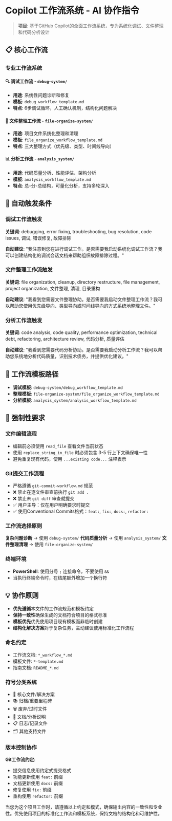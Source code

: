 # Copilot 工作流系统 - AI 协作指令

> **项目**: 基于GitHub Copilot的全面工作流系统，专为系统化调试、文件整理和代码分析设计

## 📋 核心工作流

### 专业工作流系统

#### 🔍 调试工作流 - `debug-system/`

- **用途**: 系统性问题诊断和修复
- **模板**: `debug_workflow_template.md`
- **特点**: 6步调试循环，人工确认机制，结构化问题解决

#### 📁 文件整理工作流 - `file-organize-system/`

- **用途**: 项目文件系统化整理和清理
- **模板**: `file_organize_workflow_template.md`
- **特点**: 三大整理方式（优先级、类型、时间线导向）

#### 📊 分析工作流 - `analysis_system/`

- **用途**: 代码质量分析、性能评估、架构分析
- **模板**: `analysis_workflow_template.md`
- **特点**: 总-分-总结构，可量化分析，支持多轮深入

## 🔄 自动触发条件

### 调试工作流触发

**关键词**: debugging, error fixing, troubleshooting, bug resolution, code issues, 调试, 错误修复, 故障排除

**自动建议**: "我注意到您在进行调试工作。是否需要我启动系统化调试工作流？我可以创建结构化的调试会话文档来帮助组织故障排除过程。"

### 文件整理工作流触发

**关键词**: file organization, cleanup, directory restructure, file management, project organization, 文件整理, 清理, 目录重构

**自动建议**: "我看到您需要文件整理协助。是否需要我启动文件整理工作流？我可以帮助您使用优先级导向、类型导向或时间线导向的方式系统地整理文件。"

### 分析工作流触发

**关键词**: code analysis, code quality, performance optimization, technical debt, refactoring, architecture review, 代码分析, 质量评估

**自动建议**: "我看到您需要代码分析协助。是否需要我启动分析工作流？我可以帮助您系统地分析代码质量，识别技术债务，并提供优化建议。"

## 📁 工作流模板路径

- **调试模板**: `debug-system/debug_workflow_template.md`
- **整理模板**: `file-organize-system/file_organize_workflow_template.md`
- **分析模板**: `analysis_system/analysis_workflow_template.md`

## 🚨 强制性要求

### 文件编辑流程

- 编辑前必须使用 `read_file` 查看文件当前状态
- 使用 `replace_string_in_file` 时必须包含 3-5 行上下文确保唯一性
- 避免重复现有代码，使用 `...existing code...` 注释表示

### Git提交工作流程

- 严格遵循 `git-commit-workflow.md` 规范
- ❌ 禁止在逐文件审查前执行 `git add .`
- ❌ 禁止未 `git diff` 审查就提交
- ✅ 用户主导：仅在用户明确要求时提交
- ✅ 使用Conventional Commits格式：`feat:`, `fix:`, `docs:`, `refactor:`

### 工作流选择原则

**复杂问题诊断** → 使用 `debug-system/`
**代码质量分析** → 使用 `analysis_system/`
**文件整理清理** → 使用 `file-organize-system/`

### 终端环境

- **PowerShell**: 使用分号 `;` 连接命令，不要使用 `&&`
- 当执行终端命令时，在结尾额外增加一个换行符

## 💡 协作原则

- **优先遵循**本文件的工作流规范和模板约定
- **保持一致性**确保生成的文档符合项目的格式标准
- **模板优先**优先使用项目现有模板而非临时创建
- **结构化解决方案**对于复杂任务，主动建议使用标准化工作流程

### 命名约定

- 工作流文档: `*_workflow_*.md`
- 模板文件: `*-template.md`
- 指南文档: `README_*.md`

### 符号分类系统

- 🔴 核心文件/解决方案
- 📚 归档/重要里程碑
- 🗑️ 废弃/过时文件
- 📝 文档/分析说明
- 📋 日志/记录文件
- 🗂️ 其他支持文件

### 版本控制协作

**Git工作流约定**:

- 提交信息使用约定式提交格式
- 功能更新使用 `feat:` 前缀
- 文档更新使用 `docs:` 前缀
- 修复使用 `fix:` 前缀
- 重构使用 `refactor:` 前缀

当您为这个项目工作时，请遵循以上约定和模式，确保输出内容的一致性和专业性。优先使用项目的标准化工作流和模板系统，保持文档的结构化和可维护性。
